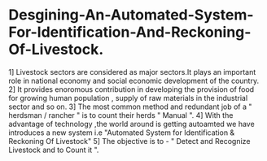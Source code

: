 # Desgining-An-Automated-System-For-Identification-And-Reckoning-Of-Livestock.
1] Livestock sectors are considered as major sectors.It plays an important role in national economy and social economic development of the country.
2] It provides enoromous contribution in developing the provision of food for growing human population , supply of raw materials in the industrial sector and so on.
3] The most common method and redundant job of a " herdsman / rancher " is to count their herds " Manual ".
4] With the advantage of technology ,the world around is getting autoamted we have introduces a new system i.e "Automated System for Identification & Reckoning Of Livestock"
5] The objective is to - " Detect and Recognize Livestock and to Count it ".
